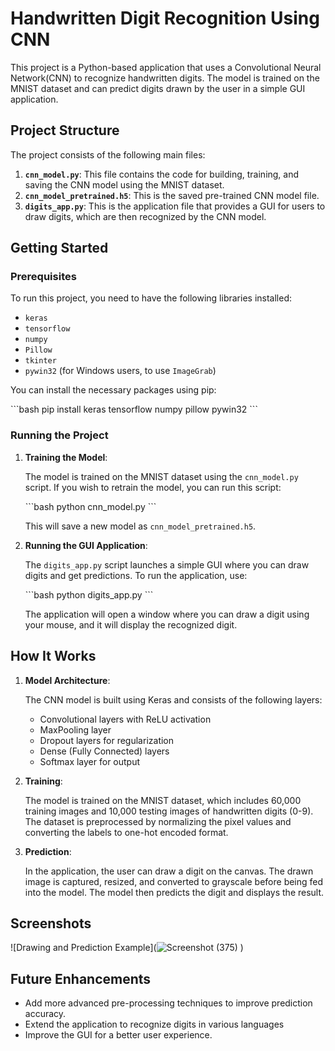 # Handwritten Digit Recognition Using CNN

This project is a Python-based application that uses a Convolutional Neural Network(CNN) to recognize handwritten digits. 
The model is trained on the MNIST dataset and can predict digits drawn by the user in a simple GUI application.

## Project Structure

The project consists of the following main files:

1. **`cnn_model.py`**: This file contains the code for building, training, and saving the CNN model using the MNIST dataset.
2. **`cnn_model_pretrained.h5`**: This is the saved pre-trained CNN model file.
3. **`digits_app.py`**: This is the application file that provides a GUI for users to draw digits, which are then recognized by the CNN model.

## Getting Started

### Prerequisites

To run this project, you need to have the following libraries installed:

- `keras`
- `tensorflow`
- `numpy`
- `Pillow`
- `tkinter`
- `pywin32` (for Windows users, to use `ImageGrab`)

You can install the necessary packages using pip:

\`\`\`bash
pip install keras tensorflow numpy pillow pywin32
\`\`\`

### Running the Project

1. **Training the Model**: 

   The model is trained on the MNIST dataset using the `cnn_model.py` script. If you wish to retrain the model, you can run this script:

   \`\`\`bash
   python cnn_model.py
   \`\`\`

   This will save a new model as `cnn_model_pretrained.h5`.

2. **Running the GUI Application**:

   The `digits_app.py` script launches a simple GUI where you can draw digits and get predictions. To run the application, use:

   \`\`\`bash
   python digits_app.py
   \`\`\`

   The application will open a window where you can draw a digit using your mouse, and it will display the recognized digit.

## How It Works

1. **Model Architecture**:

   The CNN model is built using Keras and consists of the following layers:
   - Convolutional layers with ReLU activation
   - MaxPooling layer
   - Dropout layers for regularization
   - Dense (Fully Connected) layers
   - Softmax layer for output

2. **Training**:

   The model is trained on the MNIST dataset, which includes 60,000 training images and 10,000 testing images of handwritten digits (0-9). The dataset is preprocessed by normalizing the pixel values and converting the labels to one-hot encoded format.

3. **Prediction**:

   In the application, the user can draw a digit on the canvas. The drawn image is captured, resized, and converted to grayscale before being fed into the model. The model then predicts the digit and displays the result.

## Screenshots 
![Drawing and Prediction Example](![Screenshot (375)](https://github.com/user-attachments/assets/2a8491e6-700e-453e-acb7-a6085b3a996b)
)


## Future Enhancements

- Add more advanced pre-processing techniques to improve prediction accuracy.
- Extend the application to recognize digits in various languages
- Improve the GUI for a better user experience.




